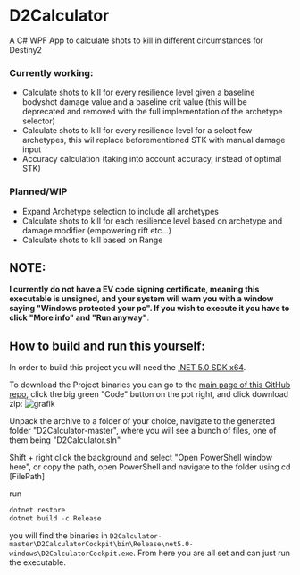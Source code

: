 # D2Calculator

A C# WPF App to calculate shots to kill in different circumstances for Destiny2

### Currently working:

- Calculate shots to kill for every resilience level given a baseline bodyshot damage value and a baseline crit value (this will be deprecated and removed with the full implementation of the archetype selector)
- Calculate shots to kill for every resilience level for a select few archetypes, this wil replace beforementioned STK with manual damage input
- Accuracy calculation (taking into account accuracy, instead of optimal STK)

### Planned/WIP

- Expand Archetype selection to include all archetypes
- Calculate shots to kill for each resilience level based on archetype and damage modifier (empowering rift etc...)
- Calculate shots to kill based on Range


## NOTE:

**I currently do not have a EV code signing certificate, meaning this executable is unsigned, and your system will warn you with a window saying "Windows protected your pc".
If you wish to execute it you have to click "More info" and "Run anyway"**.

## How to build and run this yourself:

In order to build this project you will need the [.NET 5.0 SDK x64](https://dotnet.microsoft.com/download).

To download the Project binaries you can go to the [main page of this GitHub repo](https://github.com/JulianusIV/D2Calculator), click the big green "Code" button on the pot right, and click download zip:
![grafik](https://user-images.githubusercontent.com/65790187/140717220-fa566ba3-8e18-4ba1-8da4-9befee95bad4.png)

Unpack the archive to a folder of your choice, navigate to the generated folder "D2Calculator-master", where you will see a bunch of files, one of them being "D2Calculator.sln"

Shift + right click the background and select "Open PowerShell window here", or copy the path, open PowerShell and navigate to the folder using cd [FilePath]

run 
```powershell
dotnet restore
dotnet build -c Release
```

you will find the binaries in `D2Calculator-master\D2CalculatorCockpit\bin\Release\net5.0-windows\D2CalculatorCockpit.exe`.
From here you are all set and can just run the executable.
